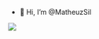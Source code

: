 - 👋 Hi, I’m @MatheuzSil
<picture>
  <source
    srcset="https://github-readme-stats.vercel.app/api?username=MatheuzSil&show_icons=true&theme=dark"
    media="(prefers-color-scheme: dark)"
  />
  <source
    srcset="https://github-readme-stats.vercel.app/api?username=MatheuzSil&show_icons=true"
    media="(prefers-color-scheme: light), (prefers-color-scheme: no-preference)"
  />
  <img src="https://github-readme-stats.vercel.app/api?username=MatheuzSil&show_icons=true" />
</picture>

<!---
MatheuzSil/MatheuzSil is a ✨ special ✨ repository because its `README.md` (this file) appears on your GitHub profile.
You can click the Preview link to take a look at your changes.
--->

